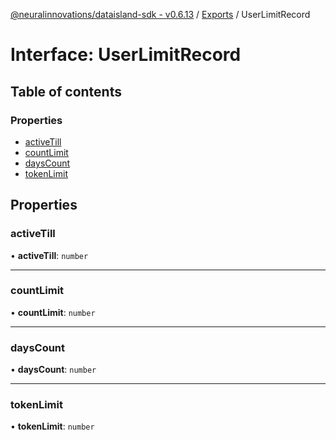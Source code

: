 [@neuralinnovations/dataisland-sdk - v0.6.13](../../README.md) / [Exports](../modules.md) / UserLimitRecord

# Interface: UserLimitRecord

## Table of contents

### Properties

- [activeTill](UserLimitRecord.md#activetill)
- [countLimit](UserLimitRecord.md#countlimit)
- [daysCount](UserLimitRecord.md#dayscount)
- [tokenLimit](UserLimitRecord.md#tokenlimit)

## Properties

### activeTill

• **activeTill**: `number`

___

### countLimit

• **countLimit**: `number`

___

### daysCount

• **daysCount**: `number`

___

### tokenLimit

• **tokenLimit**: `number`
